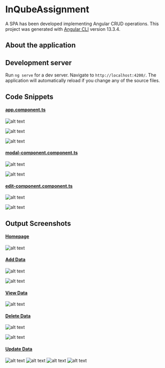 # InQubeAssignment

A SPA has been developed implementing Angular CRUD operations. This project was generated with [Angular CLI](https://github.com/angular/angular-cli) version 13.3.4.

## About the application

## Development server

Run `ng serve` for a dev server. Navigate to `http://localhost:4200/`. The application will automatically reload if you change any of the source files.

## Code Snippets

#### <ins>app.component.ts</ins>

![alt text](https://github.com/jitensinha98/Angular_CRUD_Operation/blob/main/Documentation-images/app.component.ts/showform.PNG)

![alt text](https://github.com/jitensinha98/Angular_CRUD_Operation/blob/main/Documentation-images/app.component.ts/edit_val.PNG)

![alt text](https://github.com/jitensinha98/Angular_CRUD_Operation/blob/main/Documentation-images/app.component.ts/delete_val.PNG)

#### <ins>modal-component.component.ts</ins>

![alt text](https://github.com/jitensinha98/Angular_CRUD_Operation/blob/main/Documentation-images/modal-component.component.ts/submit.PNG)

![alt text](https://github.com/jitensinha98/Angular_CRUD_Operation/blob/main/Documentation-images/modal-component.component.ts/close.PNG)

#### <ins>edit-component.component.ts</ins>

![alt text](https://github.com/jitensinha98/Angular_CRUD_Operation/blob/main/Documentation-images/edit-component.component.ts/update.PNG)

![alt text](https://github.com/jitensinha98/Angular_CRUD_Operation/blob/main/Documentation-images/edit-component.component.ts/close.PNG)

## Output Screenshots

#### <ins>Homepage</ins>

![alt text](https://github.com/jitensinha98/Angular_CRUD_Operation/blob/main/Documentation-images/SPA_Demo_Images/Homepage.PNG)

#### <ins>Add Data</ins>

![alt text](https://github.com/jitensinha98/Angular_CRUD_Operation/blob/main/Documentation-images/SPA_Demo_Images/Add_data.PNG)

![alt text](https://github.com/jitensinha98/Angular_CRUD_Operation/blob/main/Documentation-images/SPA_Demo_Images/Form_Validation.PNG)

#### <ins>View Data</ins>

![alt text](https://github.com/jitensinha98/Angular_CRUD_Operation/blob/main/Documentation-images/SPA_Demo_Images/View_Data.PNG)

#### <ins>Delete Data</ins>

![alt text](https://github.com/jitensinha98/Angular_CRUD_Operation/blob/main/Documentation-images/SPA_Demo_Images/delete_sumit_sinha.PNG)

![alt text](https://github.com/jitensinha98/Angular_CRUD_Operation/blob/main/Documentation-images/SPA_Demo_Images/post_sumit_sinha_delete.PNG)

#### <ins>Update Data</ins>

![alt text](https://github.com/jitensinha98/Angular_CRUD_Operation/blob/main/Documentation-images/SPA_Demo_Images/edit_Niteen.PNG)
![alt text](https://github.com/jitensinha98/Angular_CRUD_Operation/blob/main/Documentation-images/SPA_Demo_Images/niteen_sinha_edit_details.PNG)
![alt text](https://github.com/jitensinha98/Angular_CRUD_Operation/blob/main/Documentation-images/SPA_Demo_Images/successful_updation.PNG)
![alt text](https://github.com/jitensinha98/Angular_CRUD_Operation/blob/main/Documentation-images/SPA_Demo_Images/post_updation.PNG)

